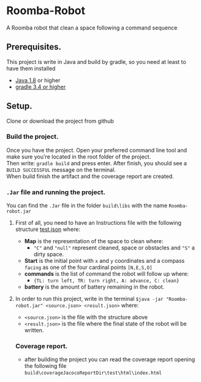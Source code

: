 # Roomba-Robot
A Roomba robot that clean a space following a command sequence

## Prerequisites.
This project is write in Java and build by gradle, so you need at least to have them installed

- [Java 1.8](https://www.oracle.com/technetwork/java/javase/downloads/jdk8-downloads-2133151.html) or higher
- [gradle 3.4 or higher](https://gradle.org/releases/)

## Setup.
Clone or download the project from github

### Build the project.
Once you have the project. Open your preferred command line tool and make sure you're located in the root folder of the project.  
Then write: `gradle build` and press enter. 
After finish, you should see a `BUILD SUCCESSFUL` message on the terminal.  
When build finish the artifact and the coverage report are created.

### `.Jar` file and running the project.
You can find the `.Jar` file in the folder `build\libs` with the name `Roomba-robot.jar`
1. First of all, you need to have an Instructions file with the following structure [test.json](https://github.com/shenlkm/Roomba-Robot/blob/master/res/test.json) where:
   - **Map** is the representation of the space to clean where:
     - `"C"` and `"null"` represent cleaned, space or obstacles and `"S"` a dirty space.
   - **Start** is the initial point with `x` and `y` coordinates and a compass `facing` as one of the four cardinal points `[N,E,S,O]`
   - **commands** is the list of command the robot will follow up where:
     - `{TL: turn left, TR: turn right, A: advance, C: clean}` 
   - **battery** is the amount of battery remaining in the robot.  
2. In order to run this project, write in the terminal `$java -jar "Roomba-robot.jar" <source.json> <result.json>` where:
   - `<source.json>` is the file with the structure above
   - `<result.json>` is the file where the final state of the robot will be written.
   
   ### Coverage report.
   - after building the project you can read the coverage report opening the following file `build\coverageJacocoReportDir\test\html\index.html`
